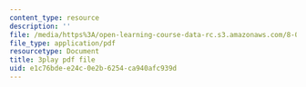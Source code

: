 ```yaml
---
content_type: resource
description: ''
file: /media/https%3A/open-learning-course-data-rc.s3.amazonaws.com/8-05-quantum-physics-ii-fall-2013/e1c76bdee24c0e2b6254ca940afc939d_ZTNip78TUvA.pdf
file_type: application/pdf
resourcetype: Document
title: 3play pdf file
uid: e1c76bde-e24c-0e2b-6254-ca940afc939d
---
```

